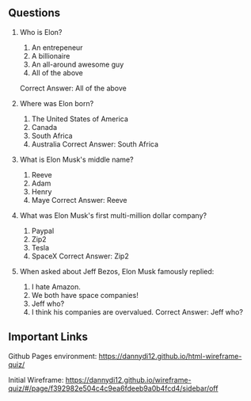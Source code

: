 ## Questions

1) Who is Elon?
    1) An entrepeneur
    2) A billionaire
    3) An all-around awesome guy
    4) All of the above
    
    Correct Answer: All of the above

2) Where was Elon born?
    1) The United States of America
    2) Canada
    3) South Africa
    4) Australia
    Correct Answer: South Africa

3) What is Elon Musk's middle name?
    1) Reeve
    2) Adam
    3) Henry
    4) Maye
    Correct Answer: Reeve

4) What was Elon Musk's first multi-million dollar company?
    1) Paypal
    2) Zip2
    3) Tesla
    4) SpaceX
    Correct Answer: Zip2

5) When asked about Jeff Bezos, Elon Musk famously replied:
    1) I hate Amazon.
    2) We both have space companies!
    3) Jeff who?
    4) I think his companies are overvalued.
    Correct Answer: Jeff who?

## Important Links

Github Pages environment: https://dannydi12.github.io/html-wireframe-quiz/

Initial Wireframe: https://dannydi12.github.io/wireframe-quiz/#/page/f392982e504c4c9ea6fdeeb9a0b4fcd4/sidebar/off
